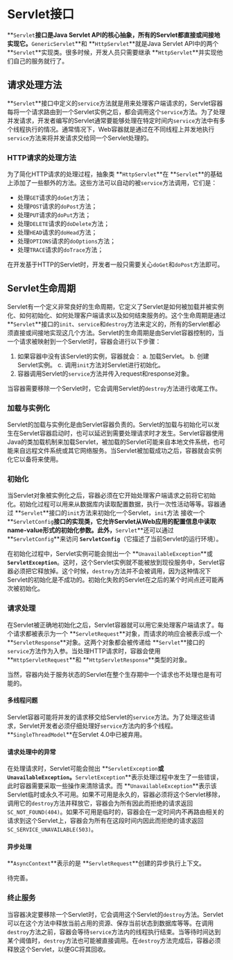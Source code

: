 # Servlet接口
**`Servlet`**接口是Java Servlet API的核心抽象，所有的Servlet都直接或间接地实现它。**`GenericServlet`**和 **`HttpServlet`**就是Java Servlet API中的两个 **`Servlet`**实现类。很多时候，开发人员只需要继承 **`HttpServlet`**并实现他们自己的服务就行了。

## 请求处理方法
**`Servlet`**接口中定义的`service`方法就是用来处理客户端请求的，Servlet容器每将一个请求路由到一个Servlet实例之后，都会调用这个`service`方法。为了处理并发请求，开发者编写的Servlet通常要能够处理在特定时间内`service`方法中有多个线程执行的情况。通常情况下，Web容器就是通过在不同线程上并发地执行`service`方法来将并发请求交给同一个Servlet处理的。

### HTTP请求的处理方法
为了简化HTTP请求的处理过程，抽象类 **`HttpServlet`**在 **`Servlet`**的基础上添加了一些额外的方法。这些方法可以自动的被`service`方法调用，它们是：
* 处理`GET`请求的`doGet`方法；
* 处理`POST`请求的`doPost`方法；
* 处理`PUT`请求的`doPut`方法；
* 处理`DELETE`请求的`doDelete`方法；
* 处理`HEAD`请求的`doHead`方法；
* 处理`OPTIONS`请求的`doOptions`方法；
* 处理`TRACE`请求的`doTrace`方法；

在开发基于HTTP的Servlet时，开发者一般只需要关心`doGet`和`doPost`方法即可。

## Servlet生命周期
Servlet有一个定义非常良好的生命周期，它定义了Servlet是如何被加载并被实例化、如何初始化、如何处理客户端请求以及如何结束服务的。这个生命周期是通过 **`Servlet`**接口的`init`、`service`和`destroy`方法来定义的，所有的Servlet都必须直接或间接地实现这几个方法。Servlet的生命周期是由Servlet容器控制的，当一个请求被映射到一个Servlet时，容器会进行以下步骤：
1. 如果容器中没有该Servlet的实例，容器就会：
    a. 加载Servlet。
    b. 创建Servlet实例。
    c. 调用`init`方法对Servlet进行初始化。
2. 容器调用Servlet的`service`方法并传入request和response对象。

当容器需要移除一个Servlet时，它会调用Servlet的`destroy`方法进行收尾工作。

### 加载与实例化
Servlet的加载与实例化是由Servlet容器负责的。Servlet的加载与初始化可以发生在Servlet容器启动时，也可以延迟到需要处理请求时才发生。Servlet容器使用Java的类加载机制来加载Servlet，被加载的Servlet可能来自本地文件系统，也可能来自远程文件系统或其它网络服务。当Servlet被加载成功之后，容器就会实例化它以备将来使用。

### 初始化
当Servlet对象被实例化之后，容器必须在它开始处理客户端请求之前将它初始化。初始化过程可以用来从数据库内读取配置数据，执行一次性活动等等。容器通过 **`Servlet`**接口的`init`方法来初始化一个Servlet，`init`方法 接收一个 **`ServletConfig`**接口的实现类，它允许Servlet从Web应用的配置信息中读取name-value形式的初始化参数。此外，**`Servlet`**还可以通过 **`ServletConfig`**来访问 **`ServletConfig`**（它描述了当前Servlet的运行环境）。

在初始化过程中，Servlet实例可能会抛出一个 **`UnavailableException`**或 **`ServletException`**。这时，这个Servlet实例就不能被放到现役服务中，Servlet容器必须把它释放掉。这个时候，`destroy`方法并不会被调用，因为这种情况下Servlet的初始化是不成功的。初始化失败的Servlet在之后的某个时间点还可能再次被初始化。

### 请求处理
在Servlet被正确地初始化之后，Servlet容器就可以用它来处理客户端请求了。每个请求都被表示为一个 **`ServletRequest`**对象，而请求的响应会被表示成一个 **`ServletResponse`**对象。这两个对象都会被传递给 **`Servlet`**接口的`service`方法作为入参。当处理HTTP请求时，容器会使用 **`HttpServletRequest`**和 **`HttpServletResponse`**类型的对象。

当然，容器内处于服务状态的Servlet在整个生存期中一个请求也不处理也是有可能的。

#### 多线程问题
Servlet容器可能将并发的请求移交给Servlet的`service`方法。为了处理这些请求，Servlet开发者必须仔细处理好`service`方法内的多个线程。**`SingleThreadModel`**在Servlet 4.0中已被弃用。

#### 请求处理中的异常
在处理请求时，Servlet可能会抛出 **`ServletException`**或 **`UnavailableException`**。**`ServletException`**表示处理过程中发生了一些错误，此时容器需要采取一些操作来清除请求。而 **`UnavailableException`**表示该Servlet临时或永久不可用。如果不可用是永久的，容器必须将这个Servlet移除，调用它的`destroy`方法并释放它，容器会为所有因此而拒绝的请求返回`SC_NOT_FOUND(404)`。如果不可用是临时的，容器会在一定时间内不再路由相关的请求到这个Servlet上，容器会为所有在这段时间内因此而拒绝的请求返回`SC_SERVICE_UNAVAILABLE(503)`。

#### 异步处理
**`AsyncContext`**表示的是 **`ServletRequest`**创建的异步执行上下文。

待完善。

### 终止服务
当容器决定要移除一个Servlet时，它会调用这个Servlet的`destroy`方法。Servlet可以在这个方法中释放当前占用的资源、保存当前状态到数据库等等。在调用`destroy`方法之前，容器会等待`service`方法内的线程执行结束。当等待时间达到某个阈值时，`destroy`方法也可能被直接调用。在`destroy`方法完成后，容器必须释放这个Servlet，以便GC将其回收。
